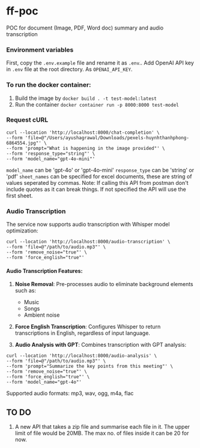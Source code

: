 # ff-poc
POC for document (Image, PDF, Word doc) summary and audio transcription

### Environment variables

First, copy the `.env.example` file and rename it as `.env`..
Add OpenAI API key in `.env` file at the root directory. As `OPENAI_API_KEY`.


### To run the docker container:

1. Build the image by `docker build . -t test-model:latest`
2. Run the container `docker container run -p 8000:8000 test-model`


### Request cURL

```
curl --location 'http://localhost:8000/chat-completion' \
--form 'file=@"/Users/ayushagrawal/Downloads/pexels-huynhthanhphong-6864554.jpg"' \
--form 'prompt="What is happening in the image provided"' \
--form 'response_type="string"' \
--form 'model_name="gpt-4o-mini"'
```

`model_name` can be 'gpt-4o' or 'gpt-4o-mini'
`response_type` can be 'string' or 'pdf'
`sheet_names` can be specified for excel documents, these are string of values seperated by commas. Note: If calling this API from postman don't include quotes as it can break things. If not specified the API will use the first sheet.

### Audio Transcription

The service now supports audio transcription with Whisper model optimization:

```
curl --location 'http://localhost:8000/audio-transcription' \
--form 'file=@"/path/to/audio.mp3"' \
--form 'remove_noise="true"' \
--form 'force_english="true"'
```

#### Audio Transcription Features:

1. **Noise Removal**: Pre-processes audio to eliminate background elements such as:
   - Music
   - Songs
   - Ambient noise

2. **Force English Transcription**: Configures Whisper to return transcriptions in English, regardless of input language.

3. **Audio Analysis with GPT**: Combines transcription with GPT analysis:

```
curl --location 'http://localhost:8000/audio-analysis' \
--form 'file=@"/path/to/audio.mp3"' \
--form 'prompt="Summarize the key points from this meeting"' \
--form 'remove_noise="true"' \
--form 'force_english="true"' \
--form 'model_name="gpt-4o"'
```

Supported audio formats: mp3, wav, ogg, m4a, flac

## TO DO
1. A new API that takes a zip file and summarise each file in it. The upper limit of file would be 20MB. The max no. of files inside it can be 20 for now.
